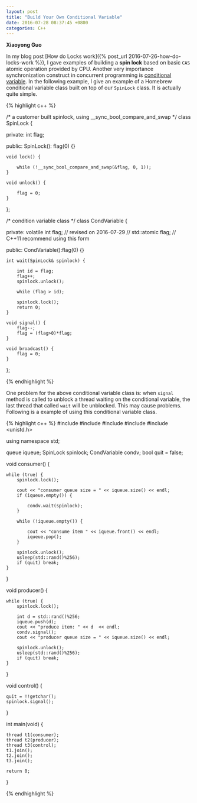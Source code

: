 ```yaml
---
layout: post
title: "Build Your Own Conditional Variable"
date: 2016-07-28 08:37:45 +0800
categories: C++
---
```


**Xiaoyong Guo**

In my blog post [How do Locks work]({% post_url 2016-07-26-how-do-locks-work %}),
I gave examples of building a **spin lock** based on basic `CAS` atomic operation
provided by CPU. Another very importance synchronization construct in concurrent programming is
[conditional variable](https://en.wikipedia.org/wiki/Monitor_%28synchronization%29).
In the following example, I give an example of 
a Homebrew conditional variable class built on top of our `SpinLock` class.
It is actually quite simple.

{% highlight c++ %}

/* a customer built spinlock, using __sync_bool_compare_and_swap */
class SpinLock {

private:
    int flag;

public:
    SpinLock(): flag(0) {}

    void lock() {

        while (!__sync_bool_compare_and_swap(&flag, 0, 1));
    }

    void unlock() {

        flag = 0;
    }
};


/* condition variable class */
class CondVariable {

private:
    volatile int flag; // revised on 2016-07-29
    // std::atomic<int> flag; // C++11 recommend using this form

public:
    CondVariable():flag(0) {}

    int wait(SpinLock& spinlock) {

        int id = flag;
        flag++;
        spinlock.unlock();

        while (flag > id); 

        spinlock.lock();
        return 0;
    }

    void signal() {
        flag--;
        flag = (flag>0)*flag;
    }

    void broadcast() {
        flag = 0;
    }
};

{% endhighlight %}

One problem for the above conditional variable class 
is: when `signal` method is called to unblock a thread 
waiting on the conditional variable, the last thread that
called `wait` will be unblocked. 
This may cause problems. Following is a example of using
this conditional variable class. 


{% highlight c++ %}
#include <thread>
#include <mutex>
#include <queue>
#include <iostream>
#include <unistd.h>

using namespace std;

queue<int>    iqueue;
SpinLock      spinlock;
CondVariable  condv;
bool quit = false;

void consumer() {

    while (true) {
        spinlock.lock();

        cout << "consumer queue size = " << iqueue.size() << endl;
        if (iqueue.empty()) {

            condv.wait(spinlock);
        }

        while (!iqueue.empty()) {

            cout << "consume item " << iqueue.front() << endl;
            iqueue.pop();
        }

        spinlock.unlock();
        usleep(std::rand()%256);
        if (quit) break;
    }
}

void producer() {

    while (true) {
        spinlock.lock();

        int d = std::rand()%256;
        iqueue.push(d);
        cout << "produce item: " << d  << endl;
        condv.signal();
        cout << "producer queue size = " << iqueue.size() << endl;

        spinlock.unlock();
        usleep(std::rand()%256);
        if (quit) break;
    }
}

void control() {

    quit = !!getchar();
    spinlock.signal();
}

int main(void) {

    thread t1(consumer);
    thread t2(producer);
    thread t3(control);
    t1.join();
    t2.join();
    t3.join();

    return 0;
}

{% endhighlight %}



